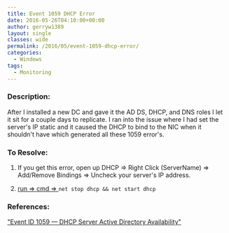```yaml
---
title: Event 1059 DHCP Error
date: 2016-05-26T04:10:00+00:00
author: gerryw1389
layout: single
classes: wide
permalink: /2016/05/event-1059-dhcp-error/
categories:
  - Windows
tags:
  - Monitoring
---
```

<!--more-->

### Description:

After I installed a new DC and gave it the AD DS, DHCP, and DNS roles I let it sit for a couple days to replicate. I ran into the issue where I had set the server's IP static and it caused the DHCP to bind to the NIC when it shouldn't have which generated all these 1059 error's.

### To Resolve:

1. If you get this error, open up DHCP => Right Click (ServerName) => Add/Remove Bindings => Uncheck your server's IP address.

2. [run => cmd => ](https://automationadmin.com/2016/05/command-prompt-overview/) `net stop dhcp && net start dhcp`

### References:

["Event ID 1059 — DHCP Server Active Directory Availability"](https://technet.microsoft.com/en-us/library/cc774849(v=ws.10).aspx)